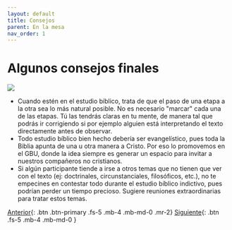 ```yaml
---
layout: default
title: Consejos
parent: En la mesa
nav_order: 1
---
```


# Algunos consejos finales

![]({{site.url}}/assets/images/ideas.png)

- Cuando estén en el estudio bíblico, trata de que el paso de una etapa a la otra sea lo más natural posible. No es necesario "marcar" cada una de las etapas. Tú las tendrás claras en tu mente, de manera tal que podrás ir corrigiendo si por ejemplo alguien está interpretando el texto directamente antes de observar.
- Todo estudio bíblico bien hecho debería ser evangelístico, pues toda la Biblia apunta de una u otra manera a Cristo. Por eso lo promovemos en el GBU, donde la idea siempre es generar un espacio para invitar a nuestros compañeros no cristianos.
- Si algún participante tiende a irse a otros temas que no tienen que ver con el texto (ej: doctrinales, circunstanciales, filosóficos, etc.), no te empecines en contestar todo durante el estudio bíblico indictivo, pues podrían perder un tiempo precioso. Sugiere reuniones extraordinarias para tratar estos temas. 

[Anterior]({{site.url}}/docs/en-la-mesa/){: .btn .btn-primary .fs-5 .mb-4 .mb-md-0 .mr-2} [Siguiente]({{site.url}}/docs/practica/){: .btn .fs-5 .mb-4 .mb-md-0 }
